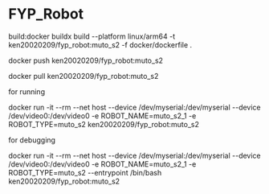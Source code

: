 # FYP_Robot

build:docker buildx build --platform linux/arm64 -t ken20020209/fyp_robot:muto_s2 -f docker/dockerfile .

docker push ken20020209/fyp_robot:muto_s2


docker pull ken20020209/fyp_robot:muto_s2

for running

docker run -it --rm --net host --device /dev/myserial:/dev/myserial --device /dev/video0:/dev/video0 -e ROBOT_NAME=muto_s2_1 -e ROBOT_TYPE=muto_s2 ken20020209/fyp_robot:muto_s2

for debugging

docker run -it --rm --net host --device /dev/myserial:/dev/myserial --device /dev/video0:/dev/video0 -e ROBOT_NAME=muto_s2_1 -e ROBOT_TYPE=muto_s2 --entrypoint /bin/bash ken20020209/fyp_robot:muto_s2